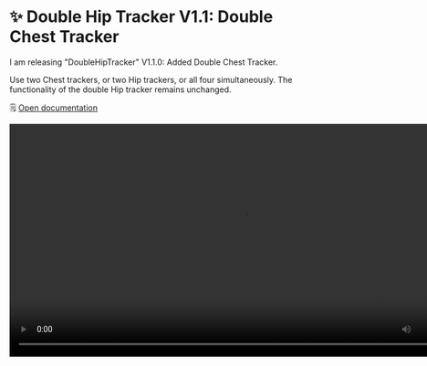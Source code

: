 ﻿# ✨ Double Hip Tracker V1.1: Double Chest Tracker

I am releasing "DoubleHipTracker" V1.1.0:
Added Double Chest Tracker.

Use two Chest trackers, or two Hip trackers, or all four simultaneously. The functionality of the double Hip tracker remains unchanged.

🗒️ [Open documentation](/docs/products/double-hip-tracker/double-chest-tracker)

<video controls width="816">
    <source src={require('./img/2023-08-22-p0-doublechesttrackerprio-f.mp4').default}/>
</video>
